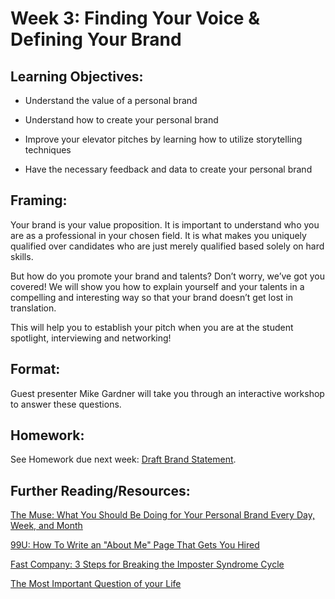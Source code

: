 # Week 3: Finding Your Voice & Defining Your Brand

## Learning Objectives:

* Understand the value of a personal brand

* Understand how to create your personal brand

* Improve your elevator pitches by learning how to utilize storytelling techniques

* Have the necessary feedback and data to create your personal brand

## Framing:

Your brand is your value proposition. It is important to understand who you are as a professional in your chosen field. It is what makes you uniquely qualified over candidates who are just merely qualified based solely on hard skills.

But how do you promote your brand and talents? Don’t worry, we’ve got you covered!  We will show you how to explain yourself and your talents in a compelling and interesting way so that your brand doesn’t get lost in translation.

This will help you to establish your pitch when you are at the student spotlight, interviewing and networking! 

## Format: 

Guest presenter Mike Gardner will take you through an interactive workshop to answer these questions.

## Homework: 

See Homework due next week: [Draft Brand Statement](https://github.com/ga-dc/outcomes/blob/master/roadmap/week05/HWweek5.md). 

## Further Reading/Resources:

[The Muse: What You Should Be Doing for Your Personal Brand Every Day, Week, and Month](https://www.themuse.com/advice/what-you-should-be-doing-for-your-personal-brand-every-day-week-and-month?utm_source=Sailthru&utm_medium=email&utm_campaign=What%20You%20Should%20Be%20Doing%20for%20Your%20Personal%20Brand%20Every%20Day%2C%20Week%2C%20and%20Month&utm_term=Daily%20Email%20List)

[99U: How To Write an "About Me" Page That Gets You Hired](http://99u.com/articles/51669/how-to-write-about-me-section?utm_source=Sailthru&utm_medium=email&utm_campaign=%2A%20New%20BOTW%20Template%209/13/15&utm_term=Sunday%20-%20Best%20of%20The%20Web)

[Fast Company: 3 Steps for Breaking the Imposter Syndrome Cycle](http://www.fastcompany.com/3057504/work-smart/3-steps-for-breaking-the-imposter-syndrome-cycle?utm_source=mailchimp&utm_medium=email&utm_campaign=colead-daily-newsletter-featured&position=1&partner=newsletter&campaign_date=03082016)

[The Most Important Question of your Life](https://markmanson.net/question)



